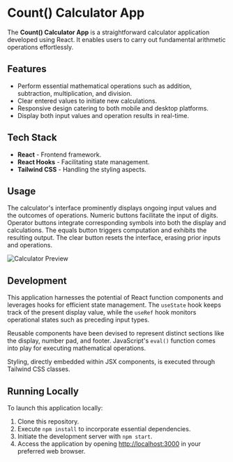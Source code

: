 # Count() Calculator App

The **Count() Calculator App** is a straightforward calculator application developed using React. It enables users to carry out fundamental arithmetic operations effortlessly.

## Features

- Perform essential mathematical operations such as addition, subtraction, multiplication, and division.
- Clear entered values to initiate new calculations.
- Responsive design catering to both mobile and desktop platforms.
- Display both input values and operation results in real-time.

## Tech Stack

- **React** - Frontend framework.
- **React Hooks** - Facilitating state management.
- **Tailwind CSS** - Handling the styling aspects.

## Usage

The calculator's interface prominently displays ongoing input values and the outcomes of operations. Numeric buttons facilitate the input of digits. Operator buttons integrate corresponding symbols into both the display and calculations. The equals button triggers computation and exhibits the resulting output. The clear button resets the interface, erasing prior inputs and operations.

![Calculator Preview](/path/to/calculator-screenshot.png)

## Development

This application harnesses the potential of React function components and leverages hooks for efficient state management. The `useState` hook keeps track of the present display value, while the `useRef` hook monitors operational states such as preceding input types.

Reusable components have been devised to represent distinct sections like the display, number pad, and footer. JavaScript's `eval()` function comes into play for executing mathematical operations.

Styling, directly embedded within JSX components, is executed through Tailwind CSS classes.

## Running Locally

To launch this application locally:

1. Clone this repository.
2. Execute `npm install` to incorporate essential dependencies.
3. Initiate the development server with `npm start`.
4. Access the application by opening [http://localhost:3000](http://localhost:3000) in your preferred web browser.
